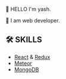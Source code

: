 👋 HELLO I'm yash.

🚀 I am web developer.

## 🛠 SKILLS

- [React](https://reactjs.org/) & [Redux](https://redux.js.org/)
- [Meteor](https://www.meteor.com/)
- [MongoDB](https://www.mongodb.com/) 

<!---
yashpparmar/yashpparmar is a ✨ special ✨ repository because its `README.md` (this file) appears on your GitHub profile.
You can click the Preview link to take a look at your changes.
--->
